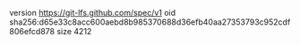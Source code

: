 version https://git-lfs.github.com/spec/v1
oid sha256:d65e33c8acc600aebd8b985370688d36efb40aa27353793c952cdf806efcd878
size 4212
